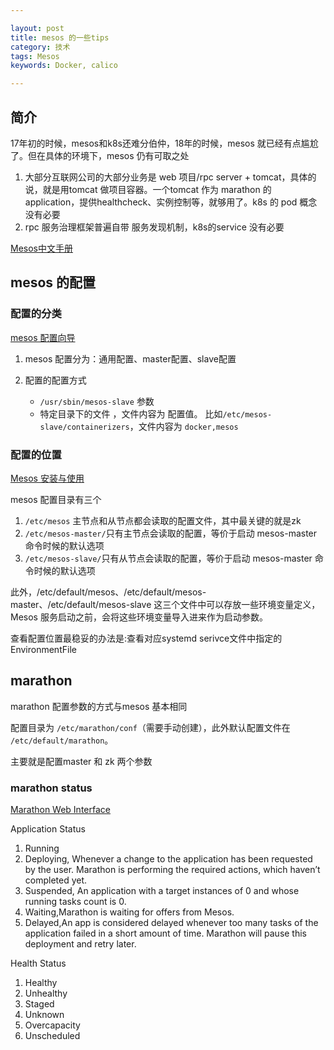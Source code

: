 ```yaml
---

layout: post
title: mesos 的一些tips
category: 技术
tags: Mesos
keywords: Docker, calico

---
```



## 简介

17年初的时候，mesos和k8s还难分伯仲，18年的时候，mesos 就已经有点尴尬了。但在具体的环境下，mesos 仍有可取之处

1. 大部分互联网公司的大部分业务是 web 项目/rpc server  + tomcat，具体的说，就是用tomcat 做项目容器。一个tomcat  作为 marathon 的 application，提供healthcheck、实例控制等，就够用了。k8s 的 pod 概念没有必要
2. rpc 服务治理框架普遍自带 服务发现机制，k8s的service 没有必要


[Mesos中文手册](https://mesos-cn.gitbooks.io)

## mesos 的配置

### 配置的分类

[mesos 配置向导](https://mesos-cn.gitbooks.io/mesos-cn/content/document/runing-Mesos/Configuration.html)

1. mesos 配置分为：通用配置、master配置、slave配置
2. 配置的配置方式

	* `/usr/sbin/mesos-slave` 参数
	* 特定目录下的文件 ，文件内容为 配置值。 比如`/etc/mesos-slave/containerizers`，文件内容为 `docker,mesos`

### 配置的位置

[Mesos 安装与使用](https://yeasy.gitbooks.io/docker_practice/content/mesos/installation.html#%E8%BD%AF%E4%BB%B6%E6%BA%90%E5%AE%89%E8%A3%85)

mesos 配置目录有三个

1. `/etc/mesos` 主节点和从节点都会读取的配置文件，其中最关键的就是zk
2. `/etc/mesos-master/`只有主节点会读取的配置，等价于启动 mesos-master 命令时候的默认选项
3. `/etc/mesos-slave/`只有从节点会读取的配置，等价于启动 mesos-master 命令时候的默认选项

此外，/etc/default/mesos、/etc/default/mesos-master、/etc/default/mesos-slave 这三个文件中可以存放一些环境变量定义，Mesos 服务启动之前，会将这些环境变量导入进来作为启动参数。
	
查看配置位置最稳妥的办法是:查看对应systemd serivce文件中指定的 EnvironmentFile

## marathon 

marathon 配置参数的方式与mesos 基本相同

配置目录为 `/etc/marathon/conf`（需要手动创建），此外默认配置文件在 `/etc/default/marathon`。

主要就是配置master 和 zk 两个参数

###  marathon status

[Marathon Web Interface](https://mesosphere.github.io/marathon/docs/marathon-ui.html#application-status-reference)

Application Status

1. Running
2. Deploying, Whenever a change to the application has been requested by the user. Marathon is performing the required actions, which haven’t completed yet.
3. Suspended, An application with a target instances of 0 and whose running tasks count is 0.
4. Waiting,Marathon is waiting for offers from Mesos. 
5. Delayed,An app is considered delayed whenever too many tasks of the application failed in a short amount of time. Marathon will pause this deployment and retry later. 

Health Status

1. Healthy
2. Unhealthy
3. Staged
4. Unknown
5. Overcapacity
6. Unscheduled
